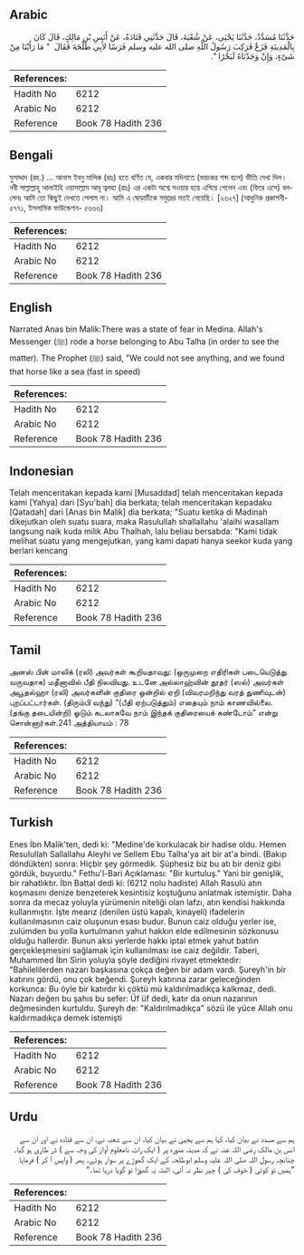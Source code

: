 ## Arabic


<div dir="rtl" lang="ar" style={{fontSize:'larger',backgroundColor:'#f8f9fa',padding:20}}>
حَدَّثَنَا مُسَدَّدٌ، حَدَّثَنَا يَحْيَى، عَنْ شُعْبَةَ، قَالَ حَدَّثَنِي قَتَادَةُ، عَنْ أَنَسِ بْنِ مَالِكٍ، قَالَ كَانَ بِالْمَدِينَةِ فَزَعٌ فَرَكِبَ رَسُولُ اللَّهِ صلى الله عليه وسلم فَرَسًا لأَبِي طَلْحَةَ فَقَالَ ‏ "‏ مَا رَأَيْنَا مِنْ شَىْءٍ، وَإِنْ وَجَدْنَاهُ لَبَحْرًا ‏"‏‏.‏
</div>
<div style={{backgroundColor:'#f8f9fa',padding:20, marginBottom: 10}}><table> <thead> <tr> <th>References:</th> <th></th> </tr> </thead> <tbody><tr><td>Hadith No</td><td>6212</td></tr><tr><td>Arabic No</td><td>6212</td></tr><tr><td>Reference</td><td>Book 78 Hadith 236</td></tr></tbody></table></div>

## Bengali


<div dir="ltr" lang="bn" style={{fontSize:'larger',backgroundColor:'#f8f9fa',padding:20}}>
মুসাদ্দাদ (রহ.) ... আনাস ইবনু মালিক (রাঃ) হতে বর্ণিত যে, একবার মদিনাতে (ভয়ংকর শব্দ হলে) ভীতি দেখা দিল। নবী সাল্লাল্লাহু আলাইহি ওয়াসাল্লাম আবূ ত্বলহা (রাঃ) এর একটা অশ্বে সওয়ার হয়ে এগিয়ে গেলেন এবং (ফিরে এসে) বললেনঃ আমি তো কিছুই দেখতে পেলাম না। আমি এ ঘোড়াটিকে সমুদ্রের মতই পেয়েছি। [২৬২৭] (আধুনিক প্রকাশনী- ৫৭৭১, ইসলামিক ফাউন্ডেশন- ৫৬৬৬)
</div>
<div style={{backgroundColor:'#f8f9fa',padding:20, marginBottom: 10}}><table> <thead> <tr> <th>References:</th> <th></th> </tr> </thead> <tbody><tr><td>Hadith No</td><td>6212</td></tr><tr><td>Arabic No</td><td>6212</td></tr><tr><td>Reference</td><td>Book 78 Hadith 236</td></tr></tbody></table></div>

## English


<div dir="ltr" lang="en" style={{fontSize:'larger',backgroundColor:'#f8f9fa',padding:20}}>
Narrated Anas bin Malik:There was a state of fear in Medina. Allah's Messenger (ﷺ) rode a horse belonging to Abu Talha (in order to see the matter). The Prophet (ﷺ) said, "We could not see anything, and we found that horse like a sea (fast in speed)
</div>
<div style={{backgroundColor:'#f8f9fa',padding:20, marginBottom: 10}}><table> <thead> <tr> <th>References:</th> <th></th> </tr> </thead> <tbody><tr><td>Hadith No</td><td>6212</td></tr><tr><td>Arabic No</td><td>6212</td></tr><tr><td>Reference</td><td>Book 78 Hadith 236</td></tr></tbody></table></div>

## Indonesian


<div dir="ltr" lang="id" style={{fontSize:'larger',backgroundColor:'#f8f9fa',padding:20}}>
Telah menceritakan kepada kami [Musaddad] telah menceritakan kepada kami [Yahya] dari [Syu'bah] dia berkata; telah menceritakan kepadaku [Qatadah] dari [Anas bin Malik] dia berkata; "Suatu ketika di Madinah dikejutkan oleh suatu suara, maka Rasulullah shallallahu 'alaihi wasallam langsung naik kuda milik Abu Thalhah, lalu beliau bersabda: "Kami tidak melihat suatu yang mengejutkan, yang kami dapati hanya seekor kuda yang berlari kencang
</div>
<div style={{backgroundColor:'#f8f9fa',padding:20, marginBottom: 10}}><table> <thead> <tr> <th>References:</th> <th></th> </tr> </thead> <tbody><tr><td>Hadith No</td><td>6212</td></tr><tr><td>Arabic No</td><td>6212</td></tr><tr><td>Reference</td><td>Book 78 Hadith 236</td></tr></tbody></table></div>

## Tamil


<div dir="ltr" lang="ta" style={{fontSize:'larger',backgroundColor:'#f8f9fa',padding:20}}>
அனஸ் பின் மாலிக் (ரலி) அவர்கள் கூறியதாவது: (ஒருமுறை எதிரிகள் படையெடுத்து வருவதாக) மதீனாவில் பீதி நிலவியது. உடனே அல்லாஹ்வின் தூதர் (ஸல்) அவர்கள் அபூதல்ஹா (ரலி) அவர்களின் குதிரை ஒன்றில் ஏறி (விவரமறிந்து வரத் துணிவுடன்) புறப்பட்டார்கள். (திரும்பி வந்து) “(பீதி ஏற்படுத்தும்) எதையும் நாம் காணவில்லை. (தங்கு தடையின்றி) ஓடும் கடலாகவே நாம் இந்தக் குதிரையைக் கண்டோம்” என்று சொன்னார்கள்.241 அத்தியாயம் : 78
</div>
<div style={{backgroundColor:'#f8f9fa',padding:20, marginBottom: 10}}><table> <thead> <tr> <th>References:</th> <th></th> </tr> </thead> <tbody><tr><td>Hadith No</td><td>6212</td></tr><tr><td>Arabic No</td><td>6212</td></tr><tr><td>Reference</td><td>Book 78 Hadith 236</td></tr></tbody></table></div>

## Turkish


<div dir="ltr" lang="tr" style={{fontSize:'larger',backgroundColor:'#f8f9fa',padding:20}}>
Enes İbn Malik'ten, dedi ki: "Medine'de korkulacak bir hadise oldu. Hemen Resulullah Sallallahu Aleyhi ve Sellem Ebu Talha'ya ait bir at'a bindi. (Bakıp döndükten) sonra: Hiçbir şey görmedik. Şüphesiz biz bu atı bir deniz gibi gördük, buyurdu." Fethu'l-Bari Açıklaması: "Bir kurtuluş." Yani bir genişlik, bir rahatlıktır. İbn Battal dedi ki: (6212 nolu hadiste) Allah Rasulü atın koşmasını denize benzeterek kesintisiz koştuğunu anlatmak istemiştir. Daha sonra da mecaz yoluyla yürümenin niteliği olan lafzı, atın kendisi hakkında kullanmıştır. İşte mearız (denilen üstü kapalı, kinayeli) ifadelerin kullanılmasının caiz oluşunun esası budur. Bunun caiz olduğu yerler ise, zulümden bu yolla kurtulmanın yahut hakkın elde edilmesinin sözkonusu olduğu hallerdir. Bunun aksi yerlerde hakkı iptal etmek yahut batılın gerçekleşmesini sağlamak için kullanılması ise caiz değildir. Taberi, Muhammed İbn Sirin yoluyla şöyle dediğini rivayet etmektedir: "Bahilelilerden nazarı başkasına çokça değen bir adam vardı. Şureyh'in bir katırını gördü, onu çok beğendi. Şureyh katırına zarar geleceğinden korkunca: Bu öyle bir katırdır ki çöktü mü kaldırılmadıkça kalkmaz, dedi. Nazarı değen bu şahıs bu sefer: Üf üf dedi, katır da onun nazarının değmesinden kurtuldu. Şureyh de: "Kaldırılmadıkça" sözü ile yüce Allah onu kaldırmadıkça demek istemişti
</div>
<div style={{backgroundColor:'#f8f9fa',padding:20, marginBottom: 10}}><table> <thead> <tr> <th>References:</th> <th></th> </tr> </thead> <tbody><tr><td>Hadith No</td><td>6212</td></tr><tr><td>Arabic No</td><td>6212</td></tr><tr><td>Reference</td><td>Book 78 Hadith 236</td></tr></tbody></table></div>

## Urdu


<div dir="rtl" lang="ur" style={{fontSize:'larger',backgroundColor:'#f8f9fa',padding:20}}>
ہم سے مسدد نے بیان کیا، کہا ہم سے یحییٰ نے بیان کیا، ان سے شعبہ نے، ان سے قتادہ نے اور ان سے انس بن مالک رضی اللہ عنہ نے کہ مدینہ منورہ پر ( ایک رات نامعلوم آواز کی وجہ سے ) ڈر طاری ہو گیا۔ چنانچہ رسول اللہ صلی اللہ علیہ وسلم ابوطلحہ کے ایک گھوڑے پر سوار ہوئے۔ پھر ( واپس آ کر ) فرمایا ”ہمیں تو کوئی ( خوف کی ) چیز نظر نہ آئی، البتہ یہ گھوڑا تو گویا دریا تھا۔“
</div>
<div style={{backgroundColor:'#f8f9fa',padding:20, marginBottom: 10}}><table> <thead> <tr> <th>References:</th> <th></th> </tr> </thead> <tbody><tr><td>Hadith No</td><td>6212</td></tr><tr><td>Arabic No</td><td>6212</td></tr><tr><td>Reference</td><td>Book 78 Hadith 236</td></tr></tbody></table></div>